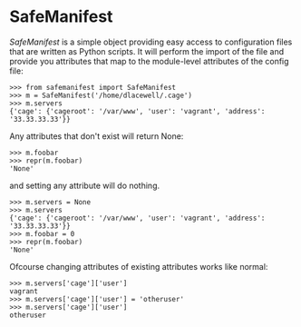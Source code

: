 
SafeManifest
============

*SafeManifest* is a simple object providing easy access to configuration files that are written as Python scripts. It will perform the import of the file and provide you attributes that map to the module-level attributes of the config file:


    >>> from safemanifest import SafeManifest
    >>> m = SafeManifest('/home/dlacewell/.cage')
    >>> m.servers
    {'cage': {'cageroot': '/var/www', 'user': 'vagrant', 'address': '33.33.33.33'}}


Any attributes that don't exist will return None:


    >>> m.foobar
    >>> repr(m.foobar)
    'None'


and setting any attribute will do nothing.


    >>> m.servers = None
    >>> m.servers
    {'cage': {'cageroot': '/var/www', 'user': 'vagrant', 'address': '33.33.33.33'}}
    >>> m.foobar = 0
    >>> repr(m.foobar)
    'None'


Ofcourse changing attributes of existing attributes works like normal:


    >>> m.servers['cage']['user']
    vagrant
    >>> m.servers['cage']['user'] = 'otheruser'
    >>> m.servers['cage']['user']
    otheruser





